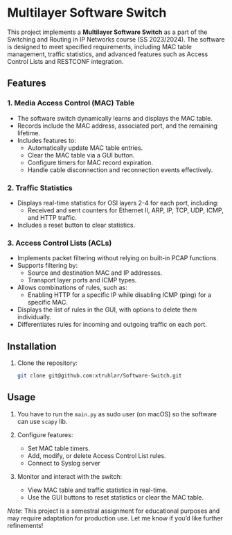 # Multilayer Software Switch

This project implements a **Multilayer Software Switch** as a part of the Switching and Routing in IP Networks course (SS 2023/2024). The software is designed to meet specified requirements, including MAC table management, traffic statistics, and advanced features such as Access Control Lists and RESTCONF integration.

## Features

### 1. Media Access Control (MAC) Table
- The software switch dynamically learns and displays the MAC table.
- Records include the MAC address, associated port, and the remaining lifetime.
- Includes features to:
  - Automatically update MAC table entries.
  - Clear the MAC table via a GUI button.
  - Configure timers for MAC record expiration.
  - Handle cable disconnection and reconnection events effectively.

### 2. Traffic Statistics
- Displays real-time statistics for OSI layers 2-4 for each port, including:
  - Received and sent counters for Ethernet II, ARP, IP, TCP, UDP, ICMP, and HTTP traffic.
- Includes a reset button to clear statistics.

### 3. Access Control Lists (ACLs)
- Implements packet filtering without relying on built-in PCAP functions.
- Supports filtering by:
  - Source and destination MAC and IP addresses.
  - Transport layer ports and ICMP types.
- Allows combinations of rules, such as:
  - Enabling HTTP for a specific IP while disabling ICMP (ping) for a specific MAC.
- Displays the list of rules in the GUI, with options to delete them individually.
- Differentiates rules for incoming and outgoing traffic on each port.

## Installation

1. Clone the repository:
   ```bash
   git clone git@github.com:xtruhlar/Software-Switch.git
   ```

## Usage

1. You have to run the `main.py` as sudo user (on macOS) so the software can use `scapy` lib.

2. Configure features:
    - Set MAC table timers.
    - Add, modify, or delete Access Control List rules.
    - Connect to Syslog server

3. Monitor and interact with the switch:
    - View MAC table and traffic statistics in real-time.
    - Use the GUI buttons to reset statistics or clear the MAC table.


_Note_: This project is a semestral assignment for educational purposes and may require adaptation for production use.
Let me know if you’d like further refinements!